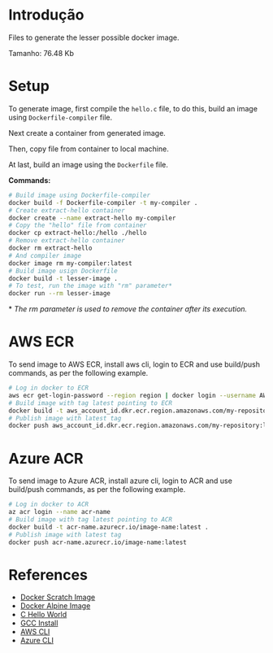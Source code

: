 
# Introdução

Files to generate the lesser possible docker image.

Tamanho: 76.48 Kb

# Setup

To generate image, first compile the `hello.c` file, to do this, build an image using `Dockerfile-compiler` file.

Next create a container from generated image.

Then, copy file from container to local machine.

At last, build an image using the `Dockerfile` file.

**Commands:**

```bash
# Build image using Dockerfile-compiler
docker build -f Dockerfile-compiler -t my-compiler .
# Create extract-hello container
docker create --name extract-hello my-compiler
# Copy the "hello" file from container
docker cp extract-hello:/hello ./hello
# Remove extract-hello container
docker rm extract-hello
# And compiler image
docker image rm my-compiler:latest
# Build image usign Dockerfile
docker build -t lesser-image .
# To test, run the image with "rm" parameter*
docker run --rm lesser-image
```

\* _The rm parameter is used to remove the container after its execution._

# AWS ECR

To send image to AWS ECR, install aws cli, login to ECR and use build/push commands, as per the following example.

```bash
# Log in docker to ECR
aws ecr get-login-password --region region | docker login --username AWS --password-stdin aws_account_id.dkr.ecr.region.amazonaws.com
# Build image with tag latest pointing to ECR
docker build -t aws_account_id.dkr.ecr.region.amazonaws.com/my-repository:latest .
# Publish image with latest tag
docker push aws_account_id.dkr.ecr.region.amazonaws.com/my-repository:latest
```

# Azure ACR

To send image to Azure ACR, install azure cli, login to ACR and use build/push commands, as per the following example.

```bash
# Log in docker to ACR
az acr login --name acr-name
# Build image with tag latest pointing to ACR
docker build -t acr-name.azurecr.io/image-name:latest .
# Publish image with latest tag
docker push acr-name.azurecr.io/image-name:latest
```

# References

- [Docker Scratch Image][docker-scratch]
- [Docker Alpine Image][docker-alpine]
- [C Hello World][c-hello-world]
- [GCC Install][gcc-install]
- [AWS CLI][aws-cli]
- [Azure CLI][az-cli]

<!-- References -->

[aws-cli]: https://docs.aws.amazon.com/cli/latest/userguide/cli-chap-getting-started.html
[az-cli]: https://learn.microsoft.com/en-us/cli/azure/get-started-with-azure-cli
[c-hello-world]: https://stackoverflow.com/questions/12355758/proper-hello-world-in-c
[docker-alpine]: https://hub.docker.com/_/alpine
[docker-scratch]: https://hub.docker.com/_/scratch
[gcc-install]: https://gcc.gnu.org/install/
